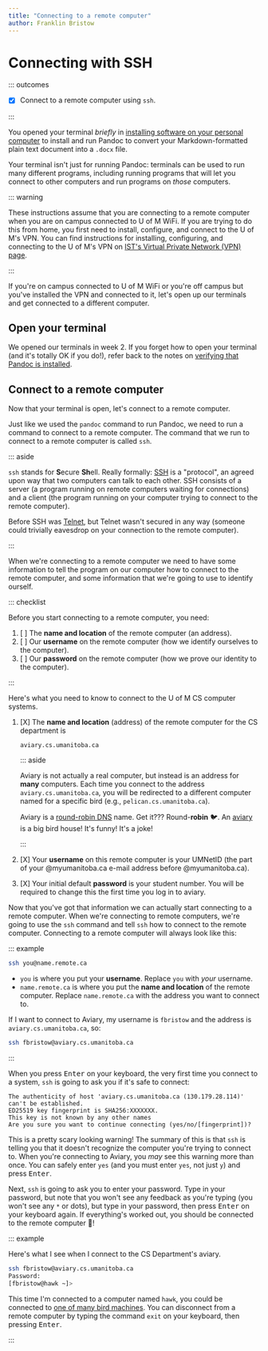```yaml
---
title: "Connecting to a remote computer"
author: Franklin Bristow
---
```


Connecting with SSH
===================

::: outcomes

* [X] Connect to a remote computer using `ssh`.

:::

You opened your terminal *briefly* in [installing software on your personal
computer] to install and run Pandoc to convert your Markdown-formatted plain
text document into a `.docx` file.

Your terminal isn't just for running Pandoc: terminals can be used to run many
different programs, including running programs that will let you connect to
other computers and run programs on *those* computers.

::: warning

These instructions assume that you are connecting to a remote computer when you
are on campus connected to U of M WiFi. If you are trying to do this from home,
you first need to install, configure, and connect to the U of M's VPN. You can
find instructions for installing, configuring, and connecting to the U of M's
VPN on [IST's Virtual Private Network (VPN) page].

:::

If you're on campus connected to U of M WiFi or you're off campus but you've
installed the VPN and connected to it, let's open up our terminals and get
connected to a different computer.

[installing software on your personal computer]: ../week02/topic-2.html
[IST's Virtual Private Network (VPN) page]:
https://umanitoba.ca/information-services-technology/my-security/vpn-support

Open your terminal
------------------

We opened our terminals in week 2. If you forget how to open your terminal (and
it's totally OK if you do!), refer back to the notes on [verifying that Pandoc
is installed].

[verifying that Pandoc is installed]:
../week02/topic-2.html#verifying-that-pandoc-is-installed

Connect to a remote computer
----------------------------

Now that your terminal is open, let's connect to a remote computer.

Just like we used the `pandoc` command to run Pandoc, we need to run a command
to connect to a remote computer. The command that we run to connect to a remote
computer is called `ssh`.

::: aside

`ssh` stands for **S**ecure **Sh**ell. Really formally: [SSH] is a "protocol",
an agreed upon way that two computers can talk to each other. SSH consists of a
server (a program running on remote computers waiting for connections) and a
client (the program running on your computer trying to connect to the remote
computer).

Before SSH was [Telnet], but Telnet wasn't secured in any way (someone could
trivially eavesdrop on your connection to the remote computer).

[SSH]: https://en.wikipedia.org/wiki/Secure_Shell
[Telnet]: https://en.wikipedia.org/wiki/Telnet

:::

When we're connecting to a remote computer we need to have some information to
tell the program on our computer how to connect to the remote computer, and some
information that we're going to use to identify ourself.

::: checklist

Before you start connecting to a remote computer, you need:

1. [ ] The **name and location** of the remote computer (an address).
2. [ ] Our **username** on the remote computer (how we identify ourselves to the
   computer).
3. [ ] Our **password** on the remote computer (how we prove our identity to the
   computer).

:::

Here's what you need to know to connect to the U of M CS computer systems.

1. [X] The **name and location** (address) of the remote computer for the CS
   department is

   ```
   aviary.cs.umanitoba.ca
   ```

   ::: aside
    
   Aviary is not actually a real computer, but instead is an address for
   **many** computers. Each time you connect to the address
   `aviary.cs.umanitoba.ca`, you will be redirected to a different computer
   named for a specific bird (e.g., `pelican.cs.umanitoba.ca`).

   Aviary is a [round-robin DNS] name. Get it??? Round-**robin** :bird:. An
   [aviary] is a big bird house! It's funny! It's a joke!

   [aviary]: https://en.wikipedia.org/wiki/Aviary
   [round-robin DNS]: https://en.wikipedia.org/wiki/Round-robin_DNS

   :::
2. [X] Your **username** on this remote computer is your UMNetID (the part of
   your @myumanitoba.ca e-mail address before @myumanitoba.ca).
3. [X] Your initial default **password** is your student number. You will be
   required to change this the first time you log in to aviary.

Now that you've got that information we can actually start connecting to a
remote computer. When we're connecting to remote computers, we're going to use
the `ssh` command and tell `ssh` how to connect to the remote computer. Connecting
to a remote computer will always look like this:

::: example

```bash
ssh you@name.remote.ca
```

* `you` is where you put your **username**. Replace `you` with *your* username.
* `name.remote.ca` is where you put the **name and location** of the remote
  computer. Replace `name.remote.ca` with the address you want to connect to.

If I want to connect to Aviary, my username is `fbristow` and the address is
`aviary.cs.umanitoba.ca`, so:

```bash
ssh fbristow@aviary.cs.umanitoba.ca
```

:::

When you press <kbd>Enter</kbd> on your keyboard, the very first time you
connect to a system, `ssh` is going to ask you if it's safe to connect:

```
The authenticity of host 'aviary.cs.umanitoba.ca (130.179.28.114)' can't be established.
ED25519 key fingerprint is SHA256:XXXXXXX.
This key is not known by any other names
Are you sure you want to continue connecting (yes/no/[fingerprint])?
```

This is a pretty scary looking warning! The summary of this is that `ssh` is
telling you that it doesn't recognize the computer you're trying to connect to.
When you're connecting to Aviary, you *may* see this warning more than once. You
can safely enter `yes` (and you must enter `yes`, not just `y`) and press
<kbd>Enter</kbd>.

Next, `ssh` is going to ask you to enter your password. Type in your password,
but note that you won't see any feedback as you're typing (you won't see any `*`
or dots), but type in your password, then press <kbd>Enter</kbd> on your
keyboard again. If everything's worked out, you should be connected to the
remote computer :tada:!

::: example

Here's what I see when I connect to the CS Department's aviary. 

```bash
ssh fbristow@aviary.cs.umanitoba.ca
Password: 
[fbristow@hawk ~]> 
```

This time I'm connected to a computer named `hawk`, you could be connected to
[one of many bird machines]. You can disconnect from a remote computer by typing
the command `exit` on your keyboard, then pressing <kbd>Enter</kbd>.


[one of many bird machines]:
https://linux-www.cs.umanitoba.ca/cgi-bin/man?machines

:::
